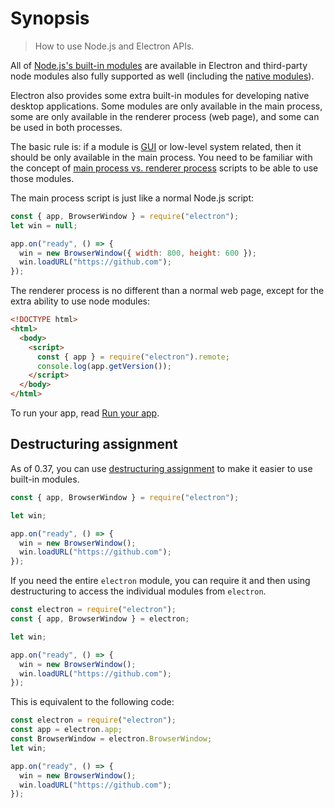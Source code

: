 # Synopsis

> How to use Node.js and Electron APIs.

All of [Node.js's built-in modules](https://nodejs.org/api/) are available in
Electron and third-party node modules also fully supported as well (including
the [native modules](../tutorial/using-native-node-modules.md)).

Electron also provides some extra built-in modules for developing native
desktop applications. Some modules are only available in the main process, some
are only available in the renderer process (web page), and some can be used in
both processes.

The basic rule is: if a module is [GUI][gui] or low-level system related, then
it should be only available in the main process. You need to be familiar with
the concept of [main process vs. renderer process](../tutorial/quick-start.md#main-process)
scripts to be able to use those modules.

The main process script is just like a normal Node.js script:

```javascript
const { app, BrowserWindow } = require("electron");
let win = null;

app.on("ready", () => {
  win = new BrowserWindow({ width: 800, height: 600 });
  win.loadURL("https://github.com");
});
```

The renderer process is no different than a normal web page, except for the
extra ability to use node modules:

```html
<!DOCTYPE html>
<html>
  <body>
    <script>
      const { app } = require("electron").remote;
      console.log(app.getVersion());
    </script>
  </body>
</html>
```

To run your app, read [Run your app](../tutorial/quick-start.md#run-your-app).

## Destructuring assignment

As of 0.37, you can use
[destructuring assignment][destructuring-assignment] to make it easier to use
built-in modules.

```javascript
const { app, BrowserWindow } = require("electron");

let win;

app.on("ready", () => {
  win = new BrowserWindow();
  win.loadURL("https://github.com");
});
```

If you need the entire `electron` module, you can require it and then using
destructuring to access the individual modules from `electron`.

```javascript
const electron = require("electron");
const { app, BrowserWindow } = electron;

let win;

app.on("ready", () => {
  win = new BrowserWindow();
  win.loadURL("https://github.com");
});
```

This is equivalent to the following code:

```javascript
const electron = require("electron");
const app = electron.app;
const BrowserWindow = electron.BrowserWindow;
let win;

app.on("ready", () => {
  win = new BrowserWindow();
  win.loadURL("https://github.com");
});
```

[gui]: https://en.wikipedia.org/wiki/Graphical_user_interface
[destructuring-assignment]: https://developer.mozilla.org/en-US/docs/Web/JavaScript/Reference/Operators/Destructuring_assignment
